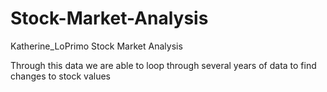 # Stock-Market-Analysis
Katherine_LoPrimo Stock Market Analysis

Through this data we are able to loop through several years of data to find changes to stock values 

